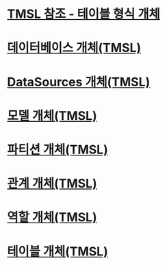 # [TMSL 참조 - 테이블 형식 개체](tmsl-reference-tabular-objects.md)

# [데이터베이스 개체(TMSL)](database-object-tmsl.md)
# [DataSources 개체(TMSL)](datasources-object-tmsl.md)
# [모델 개체(TMSL)](model-object-tmsl.md)
# [파티션 개체(TMSL)](partitions-object-tmsl.md)
# [관계 개체(TMSL)](relationships-object-tmsl.md)
# [역할 개체(TMSL)](roles-object-tmsl.md)
# [테이블 개체(TMSL)](tables-object-tmsl.md)
